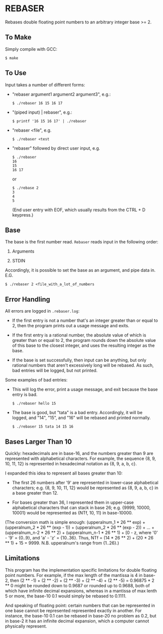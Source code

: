 REBASER
=======

Rebases double floating point numbers to an arbitrary integer base >= 2.

To Make
-------

Simply compile with GCC:

	$ make

To Use
------

Input takes a number of different forms:

*	"rebaser argument1 argument2 argument3", e.g.:

		$ ./rebaser 16 15 16 17

*	"(piped input) | rebaser", e.g.:

		$ printf '16 15 16 17' | ./rebaser

*	"rebaser <file", e.g.

		$ ./rebaser <test

*	"rebaser" followed by direct user input, e.g.

		$ ./rebaser
		16
		15
		16 17

	or

		$ ./rebase 2
		3
		4
		5

	(End user entry with EOF, which usually results from the CTRL + D keypress.)

Base
----

The base is the first number read. `Rebaser` reads input in the following order:

1)	Arguments

2)	STDIN

Accordingly, it is possible to set the base as an argument, and pipe data in. E.G.

	$ ./rebaser 2 <file_with_a_lot_of_numbers

Error Handling
--------------

All errors are logged in `.rebaser.log`:

*	If the first entry is not a number that's an integer greater than or equal to 2, then the program prints out a usage message and exits.

*	If the first entry is a rational number, the absolute value of which is greater than or equal to 2, the program rounds down the absolute value of this base to the closest integer, and uses the resulting integer as the base.

*	If the base is set successfully, then input can be anything, but only rational numbers that aren't excessively long will be rebased. As such, bad entries will be logged, but not printed.

Some examples of bad entries:

*	This will log the error, print a usage message, and exit because the base entry is bad.

		$ ./rebaser hello 15

*	The base is good, but "tata" is a bad entry. Accordingly, it will be logged, and "14", "15", and "16" will be rebased and printed normally.

		$ ./rebaser 15 tata 14 15 16

Bases Larger Than 10
--------------------

Quickly: hexadecimals are in base-16, and the numbers greater than 9 are represented with alphabetical characters. For example, the sequence {8, 9, 10, 11, 12} is represented in hexadecimal notation as {8, 9, a, b, c}.

I expanded this idea to represent all bases greater than 10:

*	The first 26 numbers after '9' are represented in lower-case alphabetical characters; e.g. {8, 9, 10, 11, 12} would be represented as {8, 9, a, b, c} in a base greater than 12.

*	For bases greater than 36, I represented them in upper-case alphabetical characters that can stack in base 26; e.g. {9999, 10000, 10001} would be represented as {NTf, 10, 11} in base-10000.

(The conversion math is simple enough: (upperalnum_1 * 26 ** exp) + (upperalnum_2 * 26 ** (exp - 1)) + (upperalnum_2 * 26 ** (exp - 2)) + ... + (upperalnum_n-2 * 26 ** 2) + (upperalnum_n-1 * 26 ** 1) + [0 - z, where '0' - '9' = {0..9}, and 'a' - 'z' = {10..36}. Thus, NTf = (14 * 26 ** 2) + (20 * 26 ** 1) + 15 = 9999. N.B. upperalnum's range from {1..26}.)

Limitations
-----------

This program has the implementation specific limitations for double floating point numbers. For example, if the max length of the mantissa is 4 in base-2, then (2 ** -1) + (2 ** -2) + (2 ** -3) + (2 ** -4) + (2 ** -5) = 0.96875 * 2 ** 0  might be rounded down to 0.9687 or rounded up to 0.9688, both of which have infinite decimal expansions, whereas in a mantissa of max lenth 5 or more, the base-10 0.1  would simply be rebased to 0.1111.

And speaking of floating point: certain numbers that can be represented in one base cannot be represented represented exactly in another. For instance, the base-10 0.1 can be rebased in base-20 no problem as 0.2, but in base-2 it has an infinite decimal expansion, which a computer cannot physically represent.
